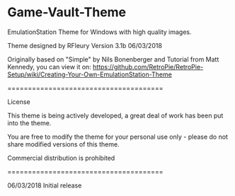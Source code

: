 # Game-Vault-Theme
EmulationStation Theme for Windows with high quality images.

Theme designed by RFleury
Version 3.1b
06/03/2018

Originally based on "Simple" by Nils Bonenberger and Tutorial from Matt Kennedy, you can view it on:
https://github.com/RetroPie/RetroPie-Setup/wiki/Creating-Your-Own-EmulationStation-Theme

======================================

License

This theme is being actively developed, a great deal of work has been put into the theme.

You are free to modify the theme for your personal use only - please do not share modified versions of this theme.

Commercial distribution is prohibited

======================================

06/03/2018
Initial release

